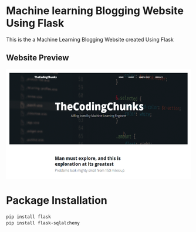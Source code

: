# Machine learning Blogging Website Using Flask

 This is the a Machine Learning Blogging Website created Using Flask



## Website Preview

<p align='center'>
  <a href="#">
    <img src='https://github.com/mohd-faizy/Blogging-Website-Using-Flask/blob/main/static/img/preview.png?raw=true' width=600px height=300px alt="preview_img">
  </a>
</p>

# Package Installation

```bash
pip install flask
pip install flask-sqlalchemy
```